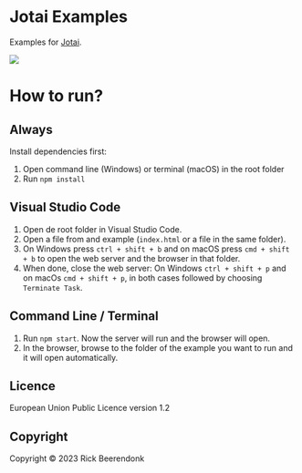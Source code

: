 # Jotai Examples

Examples for [Jotai](https://jotai.org/).

![](https://img.shields.io/github/license/rickbeerendonk/jotai-examples.svg)

# How to run?

## Always

Install dependencies first:

1. Open command line (Windows) or terminal (macOS) in the root folder
2. Run `npm install`

## Visual Studio Code

1. Open de root folder in Visual Studio Code.
2. Open a file from and example (`index.html` or a file in the same folder).
3. On Windows press `ctrl + shift + b` and on macOS press `cmd + shift + b` to open the web server and the browser in that folder.
4. When done, close the web server: On Windows `ctrl + shift + p` and on macOs `cmd + shift + p`, in both cases followed by choosing `Terminate Task`.

## Command Line / Terminal

1. Run `npm start`. Now the server will run and the browser will open.
2. In the browser, browse to the folder of the example you want to run and it will open automatically.

## Licence

European Union Public Licence version 1.2

## Copyright

Copyright © 2023 Rick Beerendonk
